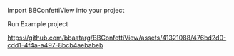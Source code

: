 Import BBConfettiView into your project

Run Example project


https://github.com/bbaatarg/BBConfettiView/assets/41321088/476bd2d0-cdd1-4f4a-a497-8bcb4aebabeb

